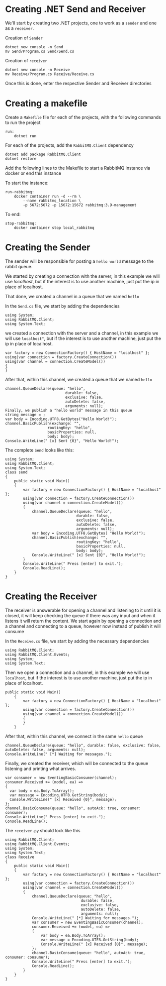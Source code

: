 # Creating .NET Send and Receiver

We'll start by creating two .NET projects, one to work as a ```sender``` and one as a ```receiver```.

Creation of ```Sender```
```
dotnet new console -n Send
mv Send/Program.cs Send/Send.cs
```
Creation of ```receiver```
```
dotnet new console -n Receive
mv Receive/Program.cs Receive/Receive.cs
```
Once this is done, enter the respective Sender and Receiver directories

# Creating a makefile
Create a ```Makefile``` file for each of the projects, with the following commands to run the project
```
run:
    dotnet run
```
For each of the projects, add the ```RabbitMQ.Client``` dependency
```
dotnet add package RabbitMQ.Client
dotnet restore
```
Add the following lines to the Makefile to start a RabbitMQ instance via docker or end this instance

To start the instance:
```
run-rabbitmq:
    docker container run -d --rm \
        --name rabbitmq_location \
        -p 5672:5672 -p 15672:15672 rabbitmq:3.9-management
```
To end:
```
stop-rabbitmq:
    docker container stop local_rabbitmq
```
# Creating the Sender

The sender will be responsible for posting a ```hello world``` message to the rabbit queue.

We started by creating a connection with the server, in this example we will use _localhost_, but if the interest is to use another machine, just put the ip in place of localhost.

That done, we created a channel in a queue that we named ```hello```

In the ```Send.cs``` file, we start by adding the dependencies
```
using System;
using RabbitMQ.Client;
using System.Text;
```
we created a connection with the server and a channel, in this example we will use ```localhost"```, but if the interest is to use another machine, just put the ip in place of localhost.
```
var factory = new ConnectionFactory() { HostName = "localhost" };
using(var connection = factory.CreateConnection())
using(var channel = connection.CreateModel())
{
}
```
After that, within this channel, we created a queue that we named ```hello```
```
channel.QueueDeclare(queue: "hello",
                           durable: false,
                           exclusive: false,
                           autoDelete: false,
                           arguments: null);
Finally, we publish a "hello world" message in this queue
string message = ;
var body = Encoding.UTF8.GetBytes("Hello World!");
channel.BasicPublish(exchange: "",
                   routingKey: "hello",
                   basicProperties: null,
                   body: body);
Console.WriteLine(" [x] Sent {0}", "Hello World!");
```
The complete ```Send``` looks like this:
```
using System;
using RabbitMQ.Client;
using System.Text;
class send
{
    public static void Main()
    {
        var factory = new ConnectionFactory() { HostName = "localhost" };
        using(var connection = factory.CreateConnection())
        using(var channel = connection.CreateModel())
        {
            channel.QueueDeclare(queue: "hello",
                                durable: false,
                                exclusive: false,
                                autoDelete: false,
                                arguments: null);
            var body = Encoding.UTF8.GetBytes( "Hello World!");
            channel.BasicPublish(exchange: "",
                                routingKey: "hello",
                                basicProperties: null,
                                body: body);
            Console.WriteLine(" [x] Sent {0}", "Hello World!");
        }
        Console.WriteLine(" Press [enter] to exit.");
        Console.ReadLine();
    }
}
```
# Creating the Receiver
The receiver is answerable for opening a channel and listening to it until it is closed, it will keep checking the queue if there was any input and when it listens it will return the content. We start again by opening a connection and a channel and connecting to a queue, however now instead of publish it will consume

In the ```Receive.cs``` file, we start by adding the necessary dependencies
```
using RabbitMQ.Client;
using RabbitMQ.Client.Events;
using System;
using System.Text;
```
Then we open a connection and a channel, in this example we will use ```localhost```, but if the interest is to use another machine, just put the ip in place of localhost.
```
public static void Main()
    {
        var factory = new ConnectionFactory() { HostName = "localhost" };
        using(var connection = factory.CreateConnection())
        using(var channel = connection.CreateModel())
        {
        }
    }
```
After that, within this channel, we connect in the same ```hello``` queue
```
channel.QueueDeclare(queue: "hello", durable: false, exclusive: false, autoDelete: false, arguments: null);
Console.WriteLine(" [*] Waiting for messages.");
```
Finally, we created the receiver, which will be connected to the queue listening and printing what arrives.
```
var consumer = new EventingBasicConsumer(channel);
consumer.Received += (model, ea) =>
{
  var body = ea.Body.ToArray();
  var message = Encoding.UTF8.GetString(body);
  Console.WriteLine(" [x] Received {0}", message);
};
channel.BasicConsume(queue: "hello", autoAck: true, consumer: consumer);
Console.WriteLine(" Press [enter] to exit.");
Console.ReadLine();
```
The ```receiver.py``` should lock like this
```
using RabbitMQ.Client;
using RabbitMQ.Client.Events;
using System;
using System.Text;
class Receive
{
    public static void Main()
    {
        var factory = new ConnectionFactory() { HostName = "localhost" };
        using(var connection = factory.CreateConnection())
        using(var channel = connection.CreateModel())
        {
            channel.QueueDeclare(queue: "hello",
                                  durable: false,
                                  exclusive: false,
                                  autoDelete: false,
                                  arguments: null);
            Console.WriteLine(" [*] Waiting for messages.");
            var consumer = new EventingBasicConsumer(channel);
            consumer.Received += (model, ea) =>
            {
                var body = ea.Body.ToArray();
                var message = Encoding.UTF8.GetString(body);
                Console.WriteLine(" [x] Received {0}", message);
            };
            channel.BasicConsume(queue: "hello", autoAck: true, consumer: consumer);
            Console.WriteLine(" Press [enter] to exit.");
            Console.ReadLine();
        }
    }
}
```
